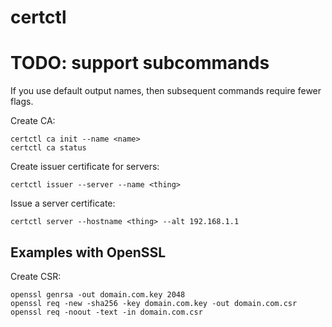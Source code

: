 # certctl


# TODO: support subcommands

If you use default output names, then subsequent commands require fewer flags.

Create CA:

```
certctl ca init --name <name>
certctl ca status
```

Create issuer certificate for servers:

```
certctl issuer --server --name <thing>
```

Issue a server certificate:

```
certctl server --hostname <thing> --alt 192.168.1.1
```

## Examples with OpenSSL

Create CSR:

```
openssl genrsa -out domain.com.key 2048
openssl req -new -sha256 -key domain.com.key -out domain.com.csr
openssl req -noout -text -in domain.com.csr
```
